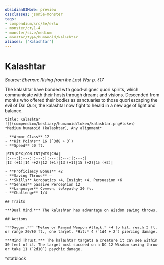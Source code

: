 ```yaml
---
obsidianUIMode: preview
cssclasses: json5e-monster
tags:
- compendium/src/5e/erlw
- monster/cr/1-4
- monster/size/medium
- monster/type/humanoid/kalashtar
aliases: ["Kalashtar"]
---
```

# Kalashtar
*Source: Eberron: Rising from the Last War p. 317*  

The kalashtar have bonded with good-aligned quori spirits, which communicate with their hosts through dreams and visions. Descended from monks who offered their bodies as sanctuaries to those quori escaping the evil of Dal Quor, the kalashtar now fight to herald in a new age of light and balance.

```ad-statblock
title: Kalashtar
![](compendium/bestiary/humanoid/token/kalashtar.png#token)
*Medium humanoid (kalashtar), Any alignment*

- **Armor Class** 12 
- **Hit Points** 16 (`3d8 + 3`)
- **Speed** 30 ft.

|STR|DEX|CON|INT|WIS|CHA|
|:---:|:---:|:---:|:---:|:---:|:---:|
|12 (+1)|14 (+2)|12 (+1)|13 (+1)|15 (+2)|15 (+2)|

- **Proficiency Bonus** +2
- **Saving Throws** ⏤
- **Skills** Acrobatics +4, Insight +4, Persuasion +6
- **Senses** passive Perception 12
- **Languages** Common, telepathy 20 ft.
- **Challenge** 1/4

## Traits

***Dual Mind.*** The kalashtar has advantage on Wisdom saving throws.

## Actions

***Dagger.*** *Melee or Ranged Weapon Attack:* +4 to hit, reach 5 ft. or range 20/60 ft., one target. *Hit:* 4 (`1d4 + 2`) piercing damage.

***Mind Thrust.*** The kalashtar targets a creature it can see within 30 feet of it. The target must succeed on a DC 12 Wisdom saving throw or take 11 (`2d10`) psychic damage.
```
^statblock